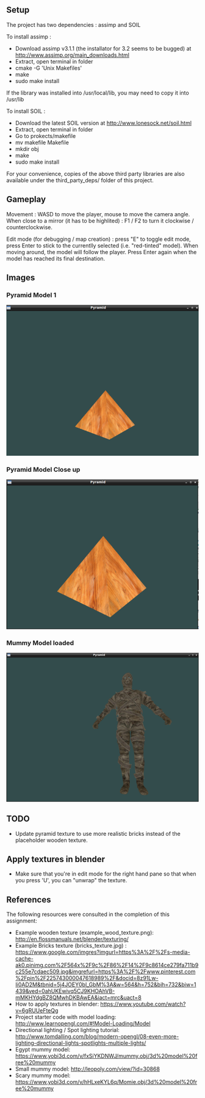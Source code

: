 Setup
-----

The project has two dependencies : assimp and SOIL

To install assimp :
  * Download assimp v3.1.1 (the installator for 3.2 seems to be bugged) at http://www.assimp.org/main_downloads.html
  * Extract, open terminal in folder
  * cmake -G 'Unix Makefiles'
  * make
  * sudo make install

If the library was installed into /usr/local/lib, you may need to copy it into /usr/lib

 To install SOIL :
  * Download the latest SOIL version at http://www.lonesock.net/soil.html
  * Extract, open terminal in folder
  * Go to prokects/makefile
  * mv makefile Makefile
  * mkdir obj
  * make
  * sudo make install

For your convenience, copies of the above third party libraries are also available under the third_party_deps/ folder of this project.

## Gameplay
Movement : WASD to move the player, mouse to move the camera angle. When close to a mirror (it has to be highlited) : F1 / F2 to turn it clockwise / counterclockwise.

Edit mode (for debugging / map creation) : press "E" to toggle edit mode, press Enter to stick to the currentlly selected (i.e. "red-tinted" model). When moving around, the model will follow the player. Press Enter again when the model has reached its final destination.


## Images
### Pyramid Model 1
![example_image_1](images/pyramid_model.png)

### Pyramid Model Close up
![example_image_2](images/pyramid_model2.png)

### Mummy Model loaded
![example_image_3](images/mummy_model.png)


## TODO
* Update pyramid texture to use more realistic bricks instead of the placeholder wooden texture.


## Apply textures in blender
* Make sure that you're in edit mode for the right hand pane so that when you press 'U', you can "unwrap" the texture.



## References
The following resources were consulted in the completion of this assignment:

* Example wooden texture (example_wood_texture.png): http://en.flossmanuals.net/blender/texturing/
* Example Bricks texture (bricks_texture.jpg) : https://www.google.com/imgres?imgurl=https%3A%2F%2Fs-media-cache-ak0.pinimg.com%2F564x%2F9c%2F86%2F14%2F9c8614ce279fa711b9c255e7cdaec509.jpg&imgrefurl=https%3A%2F%2Fwww.pinterest.com%2Fpin%2F225743000047618989%2F&docid=8z91Lw-Ii0AD2M&tbnid=5j4JOEY0bl_GbM%3A&w=564&h=752&bih=732&biw=1439&ved=0ahUKEwivq5CJ9KHOAhVB-mMKHYdgBZ8QMwhDKBAwEA&iact=mrc&uact=8
* How to apply textures in blender: https://www.youtube.com/watch?v=6gRUUeFteQg
* Project starter code with model loading: http://www.learnopengl.com/#!Model-Loading/Model
* Directional lighting / Spot lighting tutorial: http://www.tomdalling.com/blog/modern-opengl/08-even-more-lighting-directional-lights-spotlights-multiple-lights/
* Egypt mummy model: https://www.yobi3d.com/v/fxSiYKDNWJ/mummy.obj/3d%20model%20free%20mummy
* Small mummy model: http://leopoly.com/view/?id=30868
* Scary mummy model: https://www.yobi3d.com/v/hHLxeKYL6q/Momie.obj/3d%20model%20free%20mummy
